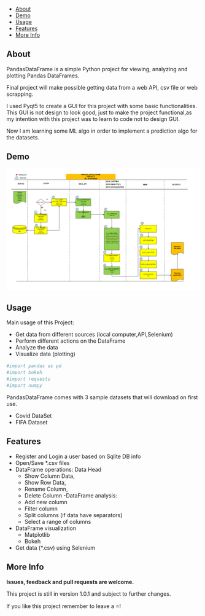 - [About](#about)
- [Demo](#demo)
- [Usage](#usage)
- [Features](#features)
- [More Info](#more-info)

## About

PandasDataFrame is a simple Python project for viewing,
analyzing  and  plotting Pandas DataFrames.

Final project will make possible getting data
from a web API, csv file or web scrapping.

I used Pyqt5 to create a GUI for this project with some basic functionalities.
This GUI is not design to look good, just to make the project functional,as
my intention with this project was to learn to code not to design GUI.

Now I am learning some ML algo in order to implement a prediction algo for the datasets.

## Demo

![img.png](img.png)



## Usage
  Main usage of this Project:
- Get data from different sources (local computer,API,Selenium)
- Perform different actions on the DataFrame
- Analyze the data
- Visualize data (plotting)


```python
#import pandas as pd
#import bokeh
#import requests
#import numpy

```

PandasDataFrame comes with 3 sample datasets that will download on first use.
- Covid DataSet
- FIFA Dataset


## Features
- Register and Login a user based on Sqlite DB info
- Open/Save *.csv files
- DataFrame operations: Data Head
  - Show Column Data,
  - Show Row Data,
  - Rename Column, 
  - Delete Column
-DataFrame analysis:
  - Add new column
  - Filter column
  - Split columns (if data have separators)
  - Select a range of columns 
- DataFrame visualization
  - Matplotlib 
  - Bokeh
- Get data (*.csv) using Selenium

## More Info

**Issues, feedback and pull requests are welcome.**

This project is still in version 1.0.1 and subject to further changes.

If you like this project remember to leave a ⭐! 
